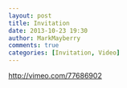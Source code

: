 ```yaml
---
layout: post
title: Invitation
date: 2013-10-23 19:30
author: MarkMayberry
comments: true
categories: [Invitation, Video]
---
```

http://vimeo.com/77686902
